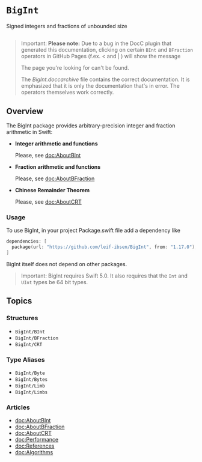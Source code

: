 # ``BigInt``

Signed integers and fractions of unbounded size

## 

> Important:
**Please note:** Due to a bug in the DocC plugin that generated this documentation,
> clicking on certain `BInt` and `BFraction` operators in GitHub Pages (f.ex. < and | ) will show the message
>
>    The page you're looking for can't be found.
>   
> The *BigInt.doccarchive* file contains the correct documentation.
> It is emphasized that it is only the documentation that's in error.
> The operators themselves work correctly.

## Overview

The BigInt package provides arbitrary-precision integer and fraction arithmetic in Swift:

* **Integer arithmetic and functions**

    Please, see <doc:AboutBInt>

* **Fraction arithmetic and functions**

    Please, see <doc:AboutBFraction>

* **Chinese Remainder Theorem**

    Please, see <doc:AboutCRT>

### Usage

To use BigInt, in your project Package.swift file add a dependency like

```swift
dependencies: [
  package(url: "https://github.com/leif-ibsen/BigInt", from: "1.17.0"),
]
```

BigInt itself does not depend on other packages.

> Important:
BigInt requires Swift 5.0. It also requires that the `Int` and `UInt` types be 64 bit types.

## Topics

### Structures

- ``BigInt/BInt``
- ``BigInt/BFraction``
- ``BigInt/CRT``

### Type Aliases

- ``BigInt/Byte``
- ``BigInt/Bytes``
- ``BigInt/Limb``
- ``BigInt/Limbs``

### Articles

- <doc:AboutBInt>
- <doc:AboutBFraction>
- <doc:AboutCRT>
- <doc:Performance>
- <doc:References>
- <doc:Algorithms>
